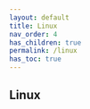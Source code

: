 ```yaml
---
layout: default    
title: Linux
nav_order: 4
has_children: true
permalink: /linux
has_toc: true
---
```


## Linux 